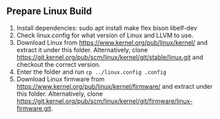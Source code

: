 ## Prepare Linux Build
1. Install dependencies: sudo apt install make flex bison libelf-dev
2. Check linux.config for what version of Linux and LLVM to use.
3. Download Linux from https://www.kernel.org/pub/linux/kernel/ and extract it under this folder.
   Alternatively, clone https://git.kernel.org/pub/scm/linux/kernel/git/stable/linux.git and checkout the correct version.
4. Enter the folder and run `cp ../linux.config .config`
5. Download Linux firmware from https://www.kernel.org/pub/linux/kernel/firmware/ and extract under this folder.
   Alternatively, clone https://git.kernel.org/pub/scm/linux/kernel/git/firmware/linux-firmware.git.
